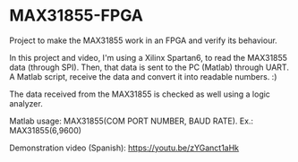 # MAX31855-FPGA
Project to make the MAX31855 work in an FPGA and verify its behaviour.

In this project and video, I'm using a Xilinx Spartan6, to read the MAX31855 data (through SPI).
Then, that data is sent to the PC (Matlab) through UART.
A Matlab script, receive the data and convert it into readable numbers. :)

The data received from the MAX31855 is checked as well using a logic analyzer.

Matlab usage: MAX31855(COM PORT NUMBER, BAUD RATE). Ex.: MAX31855(6,9600)

Demonstration video (Spanish): https://youtu.be/zYGanct1aHk
